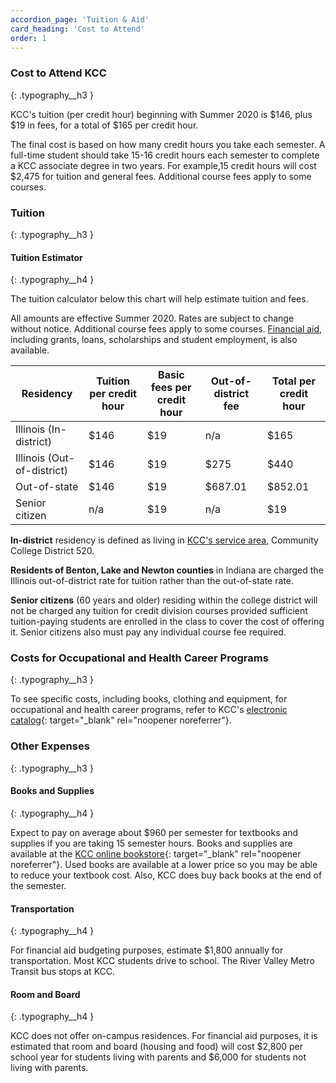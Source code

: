 ```yaml
---
accordion_page: 'Tuition & Aid'
card_heading: 'Cost to Attend'
order: 1
---
```


### Cost to Attend KCC
{: .typography__h3 }

KCC's tuition (per credit hour) beginning with Summer 2020 is $146, plus $19 in fees, for a total of $165 per credit hour.

The final cost is based on how many credit hours you take each semester. A full-time student should take 15-16 credit hours each semester to complete a KCC associate degree in two years. For example,15 credit hours will cost $2,475 for tuition and general fees. Additional course fees apply to some courses.

### Tuition
{: .typography__h3 }

#### Tuition Estimator
{: .typography__h4 }

The tuition calculator below this chart will help estimate tuition and fees.

All amounts are effective Summer 2020. Rates are subject to change without notice. Additional course fees apply to some courses. [Financial aid](/financial-aid/), including grants, loans, scholarships and student employment, is also available.


<table class="table table-striped">
  <thead>
    <tr>
      <th>Residency</th>
      <th>Tuition per credit hour</th>
      <th>Basic fees per credit hour</th>
      <th>Out-of-district fee</th>
      <th>Total per credit hour</th>
    </tr>
  </thead>
  <tbody>
    <tr>
      <td>Illinois (In-district)</td>
      <td>$146</td>
      <td>$19</td>
      <td>n/a</td>
      <td>$165</td>
    </tr>
    <tr>
      <td>Illinois (Out-of-district)</td>
      <td>$146</td>
      <td>$19</td>
      <td>$275</td>
      <td>$440</td>
    </tr>
    <tr>
      <td>Out-of-state</td>
      <td>$146</td>
      <td>$19</td>
      <td>$687.01</td>
      <td>$852.01</td>
    </tr>
    <tr>
      <td>Senior citizen</td>
      <td>n/a</td>
      <td>$19</td>
      <td>n/a</td>
      <td>$19</td>
    </tr>
  </tbody>
</table>


**In-district** residency is defined as living in <a href="" class="btn btn-link disabled" tabindex="-1" aria-hidden="true">KCC's service area</a>, Community College District 520.

**Residents of Benton, Lake and Newton counties** in Indiana are charged the Illinois out-of-district rate for tuition rather than the out-of-state rate.

**Senior citizens** (60 years and older) residing within the college district will not be charged any tuition for credit division courses provided sufficient tuition-paying students are enrolled in the class to cover the cost of offering it. Senior citizens also must pay any individual course fee required.

<div class="card p-1 mb-3">
  <script type="text/javascript" src="https://form.jotform.com/jsform/201115733387149"></script>
</div>

### Costs for Occupational and Health Career Programs
{: .typography__h3 }

To see specific costs, including books, clothing and equipment, for occupational and health career programs, refer to KCC's [electronic catalog](http://catalog.kcc.edu){: target="_blank" rel="noopener noreferrer"}.

### Other Expenses
{: .typography__h3 }

#### Books and Supplies
{: .typography__h4 }

Expect to pay on average about $960 per semester for textbooks and supplies if you are taking 15 semester hours. Books and supplies are available at the [KCC online bookstore](http://books.kcc.edu/){: target="_blank" rel="noopener noreferrer"}. Used books are available at a lower price so you may be able to reduce your textbook cost. Also, KCC does buy back books at the end of the semester.

#### Transportation
{: .typography__h4 }

For financial aid budgeting purposes, estimate $1,800 annually for transportation. Most KCC students drive to school. The River Valley Metro Transit bus stops at KCC.

#### Room and Board
{: .typography__h4 }

KCC does not offer on-campus residences. For financial aid purposes, it is estimated that room and board (housing and food) will cost $2,800 per school year for students living with parents and $6,000 for students not living with parents.​

